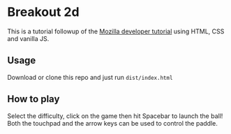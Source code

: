 # Breakout 2d

This is a tutorial followup of the [Mozilla developer tutorial](https://developer.mozilla.org/en-US/docs/Games/Tutorials/2D_Breakout_game_pure_JavaScript) using HTML, CSS and vanilla JS.

## Usage

Download or clone this repo and just run ```dist/index.html```

## How to play

Select the difficulty, click on the game then hit Spacebar to launch the ball! Both the touchpad and the arrow keys can be used to control the paddle.
